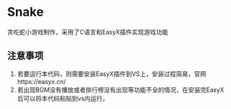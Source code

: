 # Snake
贪吃蛇小游戏制作，采用了C语言和EasyX插件实现游戏功能
## 注意事项
1. 若要运行本代码，则需要安装EasyX插件到VS上，安装过程简易，官网https://easyx.cn/
2. 若出现BGM没有播放或者排行榜没有出现等功能不全的情况，在安装完EasyX后可以将本代码粘贴到vs内运行。
